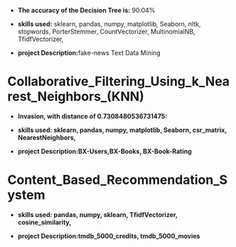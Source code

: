- <b>The accuracy of the Decision Tree is:</b> 90.04%

- <b>skills used:</b> sklearn, pandas, numpy, matplotlib, Seaborn, nltk, stopwords, PorterStemmer, CountVectorizer, MultinomialNB, TfidfVectorizer, 

- <b>project Description:</b>fake-news Text Data Mining

# Collaborative_Filtering_Using_k_Nearest_Neighbors_(KNN)

- <b>Invasion, with distance of 0.7308480536731475:

- <b>skills used:</b> sklearn, pandas, numpy, matplotlib, Seaborn, csr_matrix, NearestNeighbors,

- <b>project Description:</b>BX-Users,BX-Books, BX-Book-Rating 
    
 # Content_Based_Recommendation_System


- <b>skills used:</b>  pandas, numpy, sklearn, TfidfVectorizer, cosine_similarity,  

- <b>project Description:</b>tmdb_5000_credits, tmdb_5000_movies
